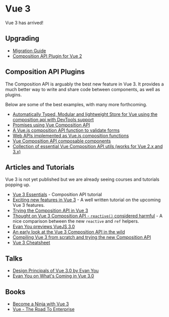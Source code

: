 # Vue 3

Vue 3 has arrived!

## Upgrading

* [Migration Guide](https://v3.vuejs.org/guide/migration/introduction.html)
* [Composition API Plugin for Vue 2](https://github.com/vuejs/composition-api)

## Composition API Plugins

The Composition API is arguably the best new feature in Vue 3. It provides a much better way to write and share code between components, as well as plugins.

Below are some of the best examples, with many more forthcoming.

* [Automatically Typed, Modular and lightweight Store for Vue using the composition api with DevTools support](https://github.com/posva/pinia)
* [Promises using Vue Composition API](https://github.com/posva/vue-compose-promise)
* [A Vue.js composition API function to validate forms](https://github.com/logaretm/vue-use-form)
* [Web APIs implemented as Vue.js composition functions](https://github.com/logaretm/vue-use-web)
* [Vue Composition API composable components](https://github.com/pikax/vue-composable)
* [Collection of essential Vue Composition API utils (works for Vue 2.x and 3.x)](https://github.com/antfu/vueuse)

## Articles and Tutorials

Vue 3 is not yet published but we are already seeing courses and tutorials popping up.

* [Vue 3 Essentials](https://www.vuemastery.com/courses/vue-3-essentials/why-the-composition-api/) - Composition API tutorial
* [Exciting new features in Vue 3](https://vueschool.io/articles/vuejs-tutorials/exciting-new-features-in-vue-3/) - A well written tutorial on the upcoming Vue 3 features.
* [Trying the Composition API in Vue 3](https://dev.to/dasdaniel/composition-api-in-vue3-2ob6)
* [Thought on Vue 3 Composition API - `reactive()` considered harmful](https://dev.to/ycmjason/thought-on-vue-3-composition-api-reactive-considered-harmful-j8c) - A nice comparison between the new `reactive` and `ref` helpers.
* [Evan You previews VueJS 3.0](https://medium.com/vue-mastery/evan-you-previews-vue-js-3-0-ab063dec3547)
* [An early look at the Vue 3 Composition API in the wild](https://itnext.io/an-early-look-at-the-vue-3-composition-api-in-the-wild-52619116d13)
* [Compiling Vue 3 from scratch and trying the new Composition API](https://medium.com/js-dojo/compiling-vue-3-from-scratch-and-trying-the-new-composition-api-6d997f32e5b4)
* [Vue 3 Cheatsheet](https://www.vuemastery.com/vue-3-cheat-sheet/)

## Talks

* [Design Principals of Vue 3.0 by Evan You](https://www.youtube.com/watch?v=WLpLYhnGqPA)
* [Evan You on What's Coming in Vue 3.0](https://www.youtube.com/watch?v=8Hgt9HYaCDA)

## Books

* [Become a Ninja with Vue 3](https://books.ninja-squad.com/vue)
* [Vue - The Road To Enterprise](https://bit.ly/3iDzjir)
